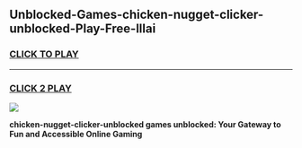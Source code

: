 
## Unblocked-Games-chicken-nugget-clicker-unblocked-Play-Free-lllai
<h3>
<a href="https://premium76.site?title=chicken-nugget-clicker-unblocked&ref=18A1">CLICK TO PLAY</a></h3>
<hr>

<h3>
<a href="https://premium76.site?title=chicken-nugget-clicker-unblocked&ref=18A1">CLICK 2 PLAY</a>
  
</h3>

<a href="https://premium76.site?title=chicken-nugget-clicker-unblocked&ref=18A1"><img src="https://clearcache.store/games.png"></a>


**chicken-nugget-clicker-unblocked games unblocked: Your Gateway to Fun and Accessible Online Gaming**
